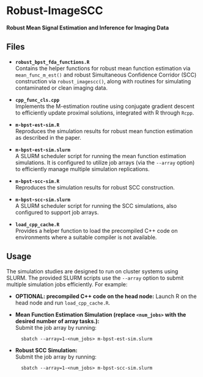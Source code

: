 # Robust-ImageSCC  
**Robust Mean Signal Estimation and Inference for Imaging Data**

## Files  
- **`robust_bpst_fda_functions.R`**  
  Contains the helper functions for robust mean function estimation via `mean_func_m_est()` and robust Simultaneous Confidence Corridor (SCC) construction via `robust_imagescc()`, along with routines for simulating contaminated or clean imaging data.

- **`cpp_func_cls.cpp`**  
  Implements the M-estimation routine using conjugate gradient descent to efficiently update proximal solutions, integrated with R through `Rcpp`.

- **`m-bpst-est-sim.R`**  
  Reproduces the simulation results for robust mean function estimation as described in the paper.

- **`m-bpst-est-sim.slurm`**  
  A SLURM scheduler script for running the mean function estimation simulations. It is configured to utilize job arrays (via the `--array` option) to efficiently manage multiple simulation replications.

- **`m-bpst-scc-sim.R`**  
  Reproduces the simulation results for robust SCC construction.

- **`m-bpst-scc-sim.slurm`**  
  A SLURM scheduler script for running the SCC simulations, also configured to support job arrays.

- **`load_cpp_cache.R`**  
  Provides a helper function to load the precompiled C++ code on environments where a suitable compiler is not available.

## Usage  
The simulation studies are designed to run on cluster systems using SLURM. The provided SLURM scripts use the `--array` option to submit multiple simulation jobs efficiently. For example:

- **OPTIONAL: precompiled C++ code on the head node:**
  Launch R on the head node and run `load_cpp_cache.R`.

- **Mean Function Estimation Simulation (replace `<num_jobs>` with the desired number of array tasks.):**  
  Submit the job array by running:  
  ```{bash}
    sbatch --array=1-<num_jobs> m-bpst-est-sim.slurm
  ```
  
- **Robust SCC Simulation:**  
  Submit the job array by running:  
  ```{bash}
    sbatch --array=1-<num_jobs> m-bpst-scc-sim.slurm
  ```
